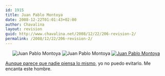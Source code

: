 ```yaml
---
id: 1915
title: Juan Pablo Montoya
date: 2008-12-22T01:01:43+02:00
author: Chavalina
layout: revision
guid: http://www.chavalina.net/2008/12/22/206-revision-2/
permalink: /2008/12/22/206-revision-2/
---
```

<div align="center">
  <img class="imgcentro" src="http://www.chavalina.net/imagenes/fotos/men/thumbs/montoya-gafas.jpg" alt="Juan Pablo Montoya" /> <img  class="imgcentro" src="http://www.chavalina.net/imagenes/fotos/men/thumbs/montoya-agua.jpg" alt="Juan Pablo Montoya" /> <a href="http://www.chavalina.net/imagenes/fotos/men/montoya-corbata.jpg" target="_blank"> <img class="imgcentro" src="http://www.chavalina.net/imagenes/fotos/men/thumbs/montoya-corbata.jpg" alt="Juan Pablo Montoya" /></a>
</div>

<a href="http://www.gsmspain.com/foros/showthread.php?s=&threadid=234088" target="_blank">Aunque parece que nadie piensa lo mismo</a>, yo no puedo evitarlo. Me encanta este hombre.